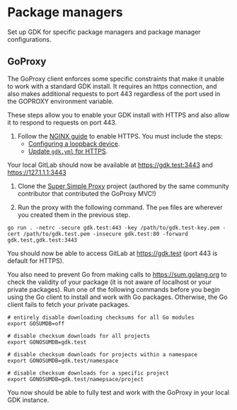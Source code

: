# Package managers

Set up GDK for specific package managers and package manager configurations.

## GoProxy

The GoProxy client enforces some specific constraints that make it unable to
work with a standard GDK install. It requires an https connection, and also
makes additional requests to port 443 regardless of the port used in the
GOPROXY environment variable.

These steps allow you to enable your GDK install with HTTPS and also
allow it to respond to requests on port 443.

1. Follow the [NGINX guide](nginx.md) to enable HTTPS. You must include the steps:
   - [Configuring a loopback device](nginx.md#configuring-a-loopback-device-optional).
   - [Update `gdk.yml` for HTTPS](nginx.md#update-gdkyml-for-https-optional).

  Your local GitLab should now be available at <https://gdk.test:3443> and <https://127.1.1.1:3443>

1. Clone the [Super Simple Proxy](https://gitlab.com/firelizzard/super-simple-proxy)
   project (authored by the same community contributor that contributed the GoProxy MVC!)

1. Run the proxy with the following command. The `pem` files are wherever you created
   them in the previous step.

  ```shell
  go run . -netrc -secure gdk.test:443 -key /path/to/gdk.test-key.pem -cert /path/to/gdk.test.pem -insecure gdk.test:80 -forward gdk.test,gdk.test:3443
  ```

You should now be able to access GitLab at <https://gdk.test> (port 443 is default for HTTPS).

You also need to prevent Go from making calls to <https://sum.golang.org>
to check the validity of your package (it is not aware of localhost or your
private packages). Run one of the following commands before you begin using the
Go client to install and work with Go packages. Otherwise, the Go client fails to fetch your private
packages.

```shell
# entirely disable downloading checksums for all Go modules
export GOSUMDB=off

# disable checksum downloads for all projects
export GONOSUMDB=gdk.test

# disable checksum downloads for projects within a namespace
export GONOSUMDB=gdk.test/namespace

# disable checksum downloads for a specific project
export GONOSUMDB=gdk.test/namepsace/project
```

You now should be able to fully test and work with the GoProxy in your local
GDK instance.
